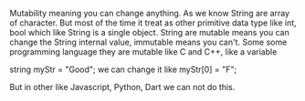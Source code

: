 Mutability meaning you can change anything. As we know String are array of character. But most of the time it treat as other primitive 
data type like int, bool which like String is a single object. String are mutable means you can change the String internal value, immutable
means you can't. Some some programming language they are mutable like C and C++,
like a variable

 string myStr = "Good";
we can change it like 
 myStr[0] = "F";


But in other like Javascript, Python, Dart we can not do this.
